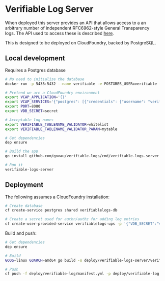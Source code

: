 # Verifiable Log Server

When deployed this server provides an API that allows access to a an arbitrary number of independent RFC6962-style General Transparency logs. The API used to access these is described [here](./rfc6962-objecthash.md).

This is designed to be deployed on CloudFoundry, backed by PostgreSQL.

## Local development

Requires a Postgres database

```bash
# No need to initialize the database
docker run -p 5435:5432 --name verifiable -e POSTGRES_USER=verifiable -e POSTGRES_PASSWORD=verifiable -d postgres

# Pretend we are a CloudFoundry environment
export VCAP_APPLICATION='{}'
export VCAP_SERVICES='{"postgres": [{"credentials": {"username": "verifiable", "host": "localhost", "password": "verifiable", "name": "verifiable", "port": 5435}, "tags": ["postgres"]}]}'
export PORT=8080
export VDB_SECRET=secret

# Acceptable log names
export VERIFIABLE_TABLENAME_VALIDATOR=whitelist
export VERIFIABLE_TABLENAME_VALIDATOR_PARAM=mytable

# Get dependencies
dep ensure

# Build the app
go install github.com/govau/verifiable-logs/cmd/verifiable-logs-server

# Run it
verifiable-logs-server
```

## Deployment

The following assumes a CloudFoundry installation:

```bash
# Create database
cf create-service postgres shared verifiablelogs-db

# Create a secret used for authn/authz for adding log entries
cf create-user-provided-service verifiablelogs-ups -p '{"VDB_SECRET":"secret"}'
```

Build and push:

```bash
# Get dependencies
dep ensure

# Build
GOOS=linux GOARCH=amd64 go build -o deploy/verifiable-logs-server/verifiable-logs-server cmd/verifiable-logs-server/main-verifiable-log.go

# Push
cf push -f deploy/verifiable-log/manifest.yml -p deploy/verifiable-log
```
